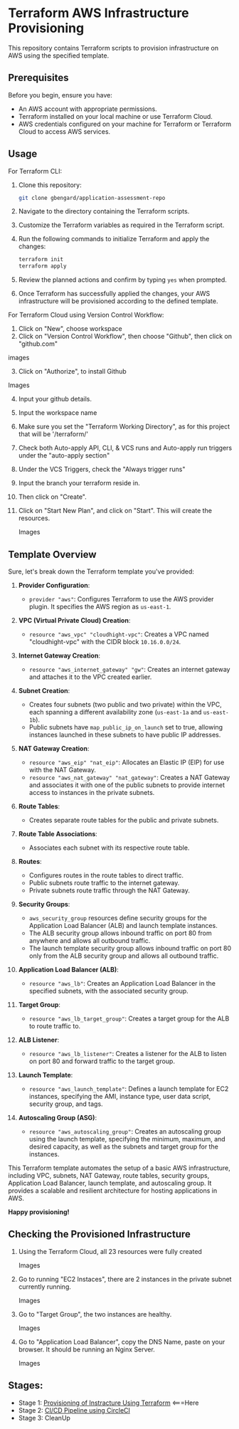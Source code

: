 # Terraform AWS Infrastructure Provisioning

This repository contains Terraform scripts to provision infrastructure on AWS using the specified template.

## Prerequisites

Before you begin, ensure you have:

- An AWS account with appropriate permissions.
- Terraform installed on your local machine or use Terraform Cloud.
- AWS credentials configured on your machine for Terraform or Terraform Cloud to access AWS services.

## Usage

For Terraform CLI:

1. Clone this repository:

    ```bash
    git clone gbengard/application-assessment-repo
    ```

2. Navigate to the directory containing the Terraform scripts.

3. Customize the Terraform variables as required in the Terraform script.

4. Run the following commands to initialize Terraform and apply the changes:

    ```bash
    terraform init
    terraform apply
    ```

5. Review the planned actions and confirm by typing `yes` when prompted.

6. Once Terraform has successfully applied the changes, your AWS infrastructure will be provisioned according to the defined template.


For Terraform Cloud using Version Control Workflow:

1.	Click on "New", choose workspace
2.	Click on "Version Control Workflow", then choose "Github", then click on "github.com"

images

3. Click on "Authorize", to install Github

Images

4.	Input your github details.

5.	Input the workspace name

6. Make sure you set the "Terraform Working Directory", as for this project that will be '/terraform/'

7.	Check both Auto-apply API, CLI, & VCS runs and Auto-apply run triggers under the "auto-apply section"

8.	Under the VCS Triggers, check the "Always trigger runs"

9.  Input the branch your terraform reside in.

10.	Then click on "Create".

12.	Click on "Start New Plan", and click on "Start". This will create the resources.

    Images


## Template Overview

Sure, let's break down the Terraform template you've provided:

1. **Provider Configuration**: 
   - `provider "aws"`: Configures Terraform to use the AWS provider plugin. It specifies the AWS region as `us-east-1`.

2. **VPC (Virtual Private Cloud) Creation**: 
   - `resource "aws_vpc" "cloudhight-vpc"`: Creates a VPC named "cloudhight-vpc" with the CIDR block `10.16.0.0/24`.

3. **Internet Gateway Creation**: 
   - `resource "aws_internet_gateway" "gw"`: Creates an internet gateway and attaches it to the VPC created earlier.

4. **Subnet Creation**: 
   - Creates four subnets (two public and two private) within the VPC, each spanning a different availability zone (`us-east-1a` and `us-east-1b`). 
   - Public subnets have `map_public_ip_on_launch` set to true, allowing instances launched in these subnets to have public IP addresses.

5. **NAT Gateway Creation**: 
   - `resource "aws_eip" "nat_eip"`: Allocates an Elastic IP (EIP) for use with the NAT Gateway.
   - `resource "aws_nat_gateway" "nat_gateway"`: Creates a NAT Gateway and associates it with one of the public subnets to provide internet access to instances in the private subnets.

6. **Route Tables**: 
   - Creates separate route tables for the public and private subnets.

7. **Route Table Associations**: 
   - Associates each subnet with its respective route table.

8. **Routes**: 
   - Configures routes in the route tables to direct traffic. 
   - Public subnets route traffic to the internet gateway.
   - Private subnets route traffic through the NAT Gateway.

9. **Security Groups**: 
   - `aws_security_group` resources define security groups for the Application Load Balancer (ALB) and launch template instances.
   - The ALB security group allows inbound traffic on port 80 from anywhere and allows all outbound traffic.
   - The launch template security group allows inbound traffic on port 80 only from the ALB security group and allows all outbound traffic.

10. **Application Load Balancer (ALB)**: 
    - `resource "aws_lb"`: Creates an Application Load Balancer in the specified subnets, with the associated security group.

11. **Target Group**: 
    - `resource "aws_lb_target_group"`: Creates a target group for the ALB to route traffic to.

12. **ALB Listener**: 
    - `resource "aws_lb_listener"`: Creates a listener for the ALB to listen on port 80 and forward traffic to the target group.

13. **Launch Template**: 
    - `resource "aws_launch_template"`: Defines a launch template for EC2 instances, specifying the AMI, instance type, user data script, security group, and tags.

14. **Autoscaling Group (ASG)**: 
    - `resource "aws_autoscaling_group"`: Creates an autoscaling group using the launch template, specifying the minimum, maximum, and desired capacity, as well as the subnets and target group for the instances.

This Terraform template automates the setup of a basic AWS infrastructure, including VPC, subnets, NAT Gateway, route tables, security groups, Application Load Balancer, launch template, and autoscaling group. It provides a scalable and resilient architecture for hosting applications in AWS.

**Happy provisioning!**

## Checking the Provisioned Infrastructure

1. Using the Terraform Cloud, all 23 resources were fully created

    Images

2. Go to running "EC2 Instaces", there are 2 instances in the private subnet currently running.

   Images

3. Go to "Target Group", the two instances are healthy.

    Images
   
5. Go to "Application Load Balancer", copy the DNS Name, paste on your browser. It should be running an Nginx Server.

    Images

## Stages:

- Stage 1: [Provisioning of Instracture Using Terraform](https://github.com/Gbengard/application-assessment-repo/blob/main/Stage-1.md) <===Here
- Stage 2: [CI/CD Pipeline using CircleCI](https://github.com/Gbengard/application-assessment-repo/blob/main/Stage-2.md)
- Stage 3: CleanUp
